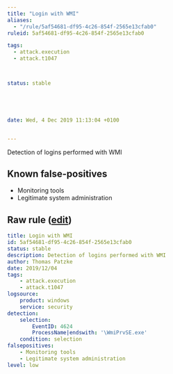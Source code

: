 ```yaml
---
title: "Login with WMI"
aliases:
  - "/rule/5af54681-df95-4c26-854f-2565e13cfab0"
ruleid: 5af54681-df95-4c26-854f-2565e13cfab0

tags:
  - attack.execution
  - attack.t1047



status: stable





date: Wed, 4 Dec 2019 11:13:04 +0100


---
```


Detection of logins performed with WMI

<!--more-->


## Known false-positives

* Monitoring tools
* Legitimate system administration




## Raw rule ([edit](https://github.com/SigmaHQ/sigma/edit/master/rules/windows/builtin/security/win_susp_wmi_login.yml))
```yaml
title: Login with WMI
id: 5af54681-df95-4c26-854f-2565e13cfab0
status: stable
description: Detection of logins performed with WMI
author: Thomas Patzke
date: 2019/12/04
tags:
    - attack.execution
    - attack.t1047
logsource:
    product: windows
    service: security
detection:
    selection:
        EventID: 4624
        ProcessName|endswith: '\WmiPrvSE.exe'
    condition: selection
falsepositives:
    - Monitoring tools
    - Legitimate system administration
level: low

```
